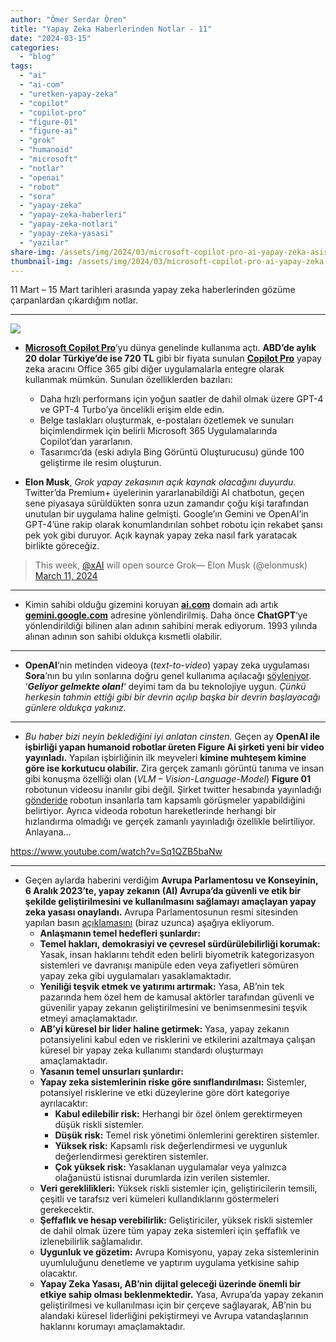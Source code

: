 ```yaml
---
author: "Ömer Serdar Ören"
title: "Yapay Zeka Haberlerinden Notlar - 11"
date: "2024-03-15"
categories: 
  - "blog"
tags: 
  - "ai"
  - "ai-com"
  - "uretken-yapay-zeka"
  - "copilot"
  - "copilot-pro"
  - "figure-01"
  - "figure-ai"
  - "grok"
  - "humanoid"
  - "microsoft"
  - "notlar"
  - "openai"
  - "robot"
  - "sora"
  - "yapay-zeka"
  - "yapay-zeka-haberleri"
  - "yapay-zeka-notlari"
  - "yapay-zeka-yasasi"
  - "yazilar"
share-img: /assets/img/2024/03/microsoft-copilot-pro-ai-yapay-zeka-asistani-fiyat-mart-2024-1024x587-1.png
thumbnail-img: /assets/img/2024/03/microsoft-copilot-pro-ai-yapay-zeka-asistani-fiyat-mart-2024-1024x587-1.png
---
```


11 Mart – 15 Mart tarihleri arasında yapay zeka haberlerinden gözüme çarpanlardan çıkardığım notlar.

* * *

![](/assets/img/2024/03/microsoft-copilot-pro-ai-yapay-zeka-asistani-fiyat-mart-2024-1024x587-1.png)

- **[Microsoft Copilot Pro](https://www.microsoft.com/tr-tr/microsoft-copilot)**‘yu dünya genelinde kullanıma açtı. **ABD’de aylık 20 dolar Türkiye’de ise 720 TL** gibi bir fiyata sunulan **[Copilot Pro](https://www.youtube.com/watch?v=8QXS-boCQZI)** yapay zeka aracını Office 365 gibi diğer uygulamalarla entegre olarak kullanmak mümkün. Sunulan özelliklerden bazıları:
    - Daha hızlı performans için yoğun saatler de dahil olmak üzere GPT-4 ve GPT-4 Turbo’ya öncelikli erişim elde edin.   
    - Belge taslakları oluşturmak, e-postaları özetlemek ve sunuları biçimlendirmek için belirli Microsoft 365 Uygulamalarında Copilot’dan yararlanın.   
    - Tasarımcı’da (eski adıyla Bing Görüntü Oluşturucusu) günde 100 geliştirme ile resim oluşturun.

- **Elon Musk**, _Grok yapay zekasının açık kaynak olacağını duyurdu._ Twitter’da Premium+ üyelerinin yararlanabildiği AI chatbotun, geçen sene piyasaya sürüldükten sonra uzun zamandır çoğu kişi tarafından unutulan bir uygulama haline gelmişti. Google’ın Gemini ve OpenAI’in GPT-4’üne rakip olarak konumlandırılan sohbet robotu için rekabet şansı pek yok gibi duruyor. Açık kaynak yapay zeka nasıl fark yaratacak birlikte göreceğiz.

> This week, [@xAI](https://twitter.com/xai) will open source Grok— Elon Musk (@elonmusk) [March 11, 2024](https://twitter.com/elonmusk/status/1767108624038449405)

* * *

- Kimin sahibi olduğu gizemini koruyan **[ai.com](https://ai.com/)** domain adı artık **[gemini.google.com](https://gemini.google.com/)** adresine yönlendirilmiş. Daha önce **ChatGPT**‘ye yönlendirildiği bilinen alan adının sahibini merak ediyorum. 1993 yılında alınan adının son sahibi oldukça kısmetli olabilir.

* * *

- **OpenAI**‘nin metinden videoya (_text-to-video_) yapay zeka uygulaması **Sora**‘nın bu yılın sonlarına doğru genel kullanıma açılacağı [söyleniyor](https://www.theverge.com/2024/3/13/24099402/openai-text-to-video-ai-sora-public-availability). ‘**_Geliyor gelmekte olan!_**‘ deyimi tam da bu teknolojiye uygun. _Çünkü herkesin tahmin ettiği gibi bir devrin açılıp başka bir devrin başlayacağı günlere oldukça yakınız._

* * *

- _Bu haber bizi neyin beklediğini iyi anlatan cinsten._ Geçen ay **OpenAI ile işbirliği yapan humanoid robotlar üreten Figure Ai şirketi yeni bir video yayınladı.** Yapılan işbirliğinin ilk meyveleri **kimine muhteşem kimine göre ise korkutucu olabilir.** Zira gerçek zamanlı görüntü tanıma ve insan gibi konuşma özelliği olan (_VLM – Vision-Language-Model_) **Figure 01** robotunun videosu inanılır gibi değil. Şirket twitter hesabında yayınladığı [gönderide](https://twitter.com/Figure_robot/status/1767913661253984474) robotun insanlarla tam kapsamlı görüşmeler yapabildiğini belirtiyor. Ayrıca videoda robotun hareketlerinde herhangi bir hızlandırma olmadığı ve gerçek zamanlı yayınladığı özellikle belirtiliyor. Anlayana…

<https://www.youtube.com/watch?v=Sq1QZB5baNw>

* * *

- Geçen aylarda haberini verdiğim **Avrupa Parlamentosu ve Konseyinin, 6 Aralık 2023’te, yapay zekanın (AI) Avrupa’da güvenli ve etik bir şekilde geliştirilmesini ve kullanılmasını sağlamayı amaçlayan yapay zeka yasası onaylandı.** Avrupa Parlamentosunun resmi sitesinden yapılan basın [açıklamasını](https://www.europarl.europa.eu/news/en/press-room/20231206IPR15699/artificial-intelligence-act-deal-on-comprehensive-rules-for-trustworthy-ai) (biraz uzunca) aşağıya ekliyorum.
    - **Anlaşmanın temel hedefleri şunlardır:**   
    - **Temel hakları, demokrasiyi ve çevresel sürdürülebilirliği korumak:** Yasak, insan haklarını tehdit eden belirli biyometrik kategorizasyon sistemleri ve davranışı manipüle eden veya zafiyetleri sömüren yapay zeka gibi uygulamaları yasaklamaktadır.   
    - **Yeniliği teşvik etmek ve yatırımı artırmak:** Yasa, AB’nin tek pazarında hem özel hem de kamusal aktörler tarafından güvenli ve güvenilir yapay zekanın geliştirilmesini ve benimsenmesini teşvik etmeyi amaçlamaktadır.
    - **AB’yi küresel bir lider haline getirmek:** Yasa, yapay zekanın potansiyelini kabul eden ve risklerini ve etkilerini azaltmaya çalışan küresel bir yapay zeka kullanımı standardı oluşturmayı amaçlamaktadır.
    - **Yasanın temel unsurları şunlardır:**
    - **Yapay zeka sistemlerinin riske göre sınıflandırılması:** Sistemler, potansiyel risklerine ve etki düzeylerine göre dört kategoriye ayrılacaktır:
        - **Kabul edilebilir risk:** Herhangi bir özel önlem gerektirmeyen düşük riskli sistemler.
        - **Düşük risk:** Temel risk yönetimi önlemlerini gerektiren sistemler.       
        - **Yüksek risk:** Kapsamlı risk değerlendirmesi ve uygunluk değerlendirmesi gerektiren sistemler.        
        - **Çok yüksek risk:** Yasaklanan uygulamalar veya yalnızca olağanüstü istisnai durumlarda izin verilen sistemler.    
    - **Veri gereklilikleri:** Yüksek riskli sistemler için, geliştiricilerin temsili, çeşitli ve tarafsız veri kümeleri kullandıklarını göstermeleri gerekecektir.   
    - **Şeffaflık ve hesap verebilirlik:** Geliştiriciler, yüksek riskli sistemler de dahil olmak üzere tüm yapay zeka sistemleri için şeffaflık ve izlenebilirlik sağlamalıdır.   
    - **Uygunluk ve gözetim:** Avrupa Komisyonu, yapay zeka sistemlerinin uyumluluğunu denetleme ve yaptırım uygulama yetkisine sahip olacaktır.    
    - **Yapay Zeka Yasası, AB’nin dijital geleceği üzerinde önemli bir etkiye sahip olması beklenmektedir.** Yasa, Avrupa’da yapay zekanın geliştirilmesi ve kullanılması için bir çerçeve sağlayarak, AB’nin bu alandaki küresel liderliğini pekiştirmeyi ve Avrupa vatandaşlarının haklarını korumayı amaçlamaktadır.
